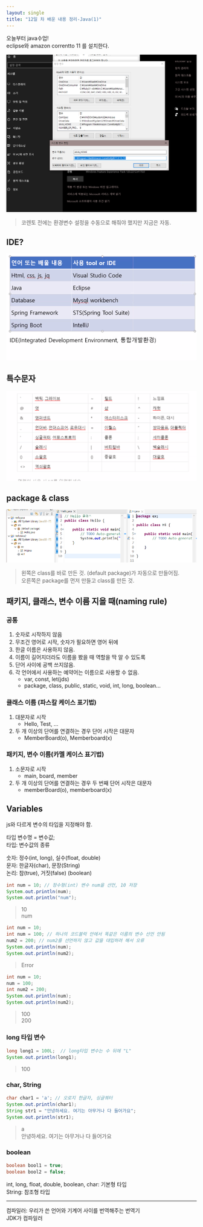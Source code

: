 ```yaml
---
layout: single
title: "12일 차 배운 내용 정리-Java(1)"
---
```


오늘부터 java수업!\
eclipse와 amazon correntto 11 를 설치한다.

<img src="..\assets\images\2022-04-04_131811.png">

>코렌토 전에는 환경변수 설정을 수동으로 해줘야 했지만 지금은 자동.

## IDE?

<img src="..\assets\images\2022-04_04_095851.png">


## 특수문자

<img src="..\assets\images\2022-04-04_111416.png">

## package & class

![package_class](..\assets\images\2022-04-04_141713.png)

>왼쪽은 class를 바로 만든 것. (default package)가 자동으로 만들어짐.\
오른쪽은 package를 먼저 만들고 class를 만든 것.

## 패키지, 클래스, 변수 이름 지을 때(naming rule)

### 공통

1. 숫자로 시작하지 않음
2. 무조건 영어로 시작, 숫자가 필요하면 영어 뒤에
3. 한글 이름은 사용하지 않음.
4. 이름이 길어지더라도 이름을 봤을 때 역할을 딱 알 수 있도록
5. 단어 사이에 공백 쓰지않음.
6. 각 언어에서 사용하는 예약어는 이름으로 사용할 수 없음.
    - var, const, let(jds)
    - package, class, public, static, void, int, long, boolean...

### 클래스 이름 (파스칼 케이스 표기법)

1. 대문자로 시작
    - Hello, Test, ...
2. 두 개 이상의 단어를 연결하는 경우 단어 시작은 대문자
    - MemberBoard(o), Memberboard(x)

### 패키지, 변수 이름(카멜 케이스 표기법)

1. 소문자로 시작
    - main, board, member
2. 두 개 이상의 단어를 연결하는 경우 두 번째 단어 시작은 대문자
    - memberBoard(o), memberboard(x)

## Variables

js와 다르게 변수의 타입을 지정해야 함.

타입 변수명 = 변수값;\
타입: 변수값의 종류

숫자: 정수(int, long), 실수(float, double)\
문자: 한글자(char), 문장(String)\
논리: 참(true), 거짓(false) (boolean)

```java
int num = 10; // 정수형(int) 변수 num을 선언, 10 저장
System.out.println(num);
System.out.println("num");
```

>10\
num

```java
int num = 10;
int num = 100; // 하나의 코드블럭 안에서 똑같은 이름의 변수 선언 안됨
num2 = 200; // num2를 선언하지 않고 값을 대입하려 해서 오류
System.out.println(num);
System.out.println(num2);
```

>Error

```java
int num = 10;
num = 100;
int num2 = 200;
System.out.println(num);
System.out.println(num2);
```

>100\
200

### long 타입 변수

```java
long long1 = 100L;  // long타입 변수는 수 뒤에 "L"
System.out.println(long1);
```

>100

### char, String

```java
char char1 = 'a'; // 오로지 한글자, 싱글쿼터
System.out.println(char1);
String str1 = "안녕하세요. 여기는 아무거나 다 들어가요";
System.out.println(str1);
```

>a\
안녕하세요. 여기는 아무거나 다 들어가요

### boolean

```java
boolean bool1 = true;
boolean bool2 = false;
```

int, long, float, double, boolean, char: 기본형 타입\
String: 참조형 타입

---

컴파일러: 우리가 쓴 언어와 기계어 사이를 번역해주는 번역기\
JDK가 컴파일러
